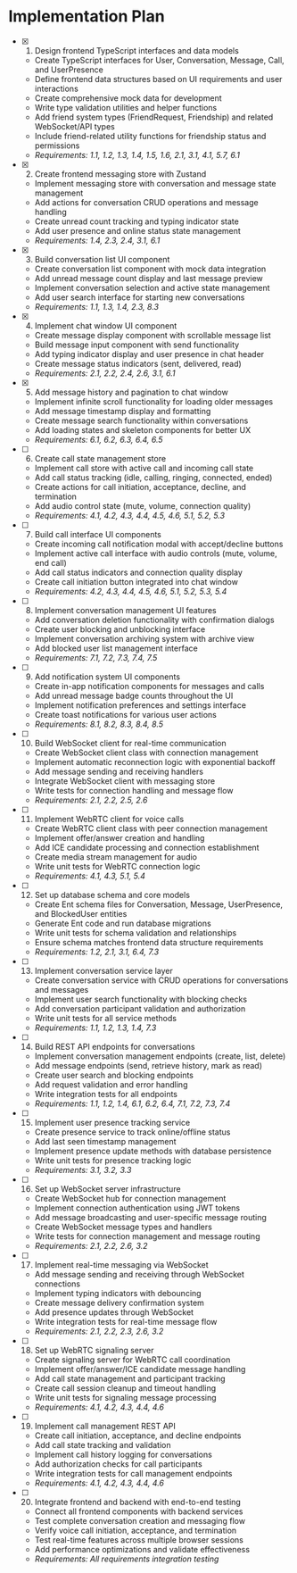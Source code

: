 # Implementation Plan

- [x] 1. Design frontend TypeScript interfaces and data models

  - Create TypeScript interfaces for User, Conversation, Message, Call, and UserPresence
  - Define frontend data structures based on UI requirements and user interactions
  - Create comprehensive mock data for development
  - Write type validation utilities and helper functions
  - Add friend system types (FriendRequest, Friendship) and related WebSocket/API types
  - Include friend-related utility functions for friendship status and permissions
  - _Requirements: 1.1, 1.2, 1.3, 1.4, 1.5, 1.6, 2.1, 3.1, 4.1, 5.7, 6.1_

- [x] 2. Create frontend messaging store with Zustand

  - Implement messaging store with conversation and message state management
  - Add actions for conversation CRUD operations and message handling
  - Create unread count tracking and typing indicator state
  - Add user presence and online status state management
  - _Requirements: 1.4, 2.3, 2.4, 3.1, 6.1_

- [x] 3. Build conversation list UI component

  - Create conversation list component with mock data integration
  - Add unread message count display and last message preview
  - Implement conversation selection and active state management
  - Add user search interface for starting new conversations
  - _Requirements: 1.1, 1.3, 1.4, 2.3, 8.3_

- [x] 4. Implement chat window UI component

  - Create message display component with scrollable message list
  - Build message input component with send functionality
  - Add typing indicator display and user presence in chat header
  - Create message status indicators (sent, delivered, read)
  - _Requirements: 2.1, 2.2, 2.4, 2.6, 3.1, 6.1_

- [x] 5. Add message history and pagination to chat window

  - Implement infinite scroll functionality for loading older messages
  - Add message timestamp display and formatting
  - Create message search functionality within conversations
  - Add loading states and skeleton components for better UX
  - _Requirements: 6.1, 6.2, 6.3, 6.4, 6.5_

- [ ] 6. Create call state management store

  - Implement call store with active call and incoming call state
  - Add call status tracking (idle, calling, ringing, connected, ended)
  - Create actions for call initiation, acceptance, decline, and termination
  - Add audio control state (mute, volume, connection quality)
  - _Requirements: 4.1, 4.2, 4.3, 4.4, 4.5, 4.6, 5.1, 5.2, 5.3_

- [ ] 7. Build call interface UI components

  - Create incoming call notification modal with accept/decline buttons
  - Implement active call interface with audio controls (mute, volume, end call)
  - Add call status indicators and connection quality display
  - Create call initiation button integrated into chat window
  - _Requirements: 4.2, 4.3, 4.4, 4.5, 4.6, 5.1, 5.2, 5.3, 5.4_

- [ ] 8. Implement conversation management UI features

  - Add conversation deletion functionality with confirmation dialogs
  - Create user blocking and unblocking interface
  - Implement conversation archiving system with archive view
  - Add blocked user list management interface
  - _Requirements: 7.1, 7.2, 7.3, 7.4, 7.5_

- [ ] 9. Add notification system UI components

  - Create in-app notification components for messages and calls
  - Add unread message badge counts throughout the UI
  - Implement notification preferences and settings interface
  - Create toast notifications for various user actions
  - _Requirements: 8.1, 8.2, 8.3, 8.4, 8.5_

- [ ] 10. Build WebSocket client for real-time communication

  - Create WebSocket client class with connection management
  - Implement automatic reconnection logic with exponential backoff
  - Add message sending and receiving handlers
  - Integrate WebSocket client with messaging store
  - Write tests for connection handling and message flow
  - _Requirements: 2.1, 2.2, 2.5, 2.6_

- [ ] 11. Implement WebRTC client for voice calls

  - Create WebRTC client class with peer connection management
  - Implement offer/answer creation and handling
  - Add ICE candidate processing and connection establishment
  - Create media stream management for audio
  - Write unit tests for WebRTC connection logic
  - _Requirements: 4.1, 4.3, 5.1, 5.4_

- [ ] 12. Set up database schema and core models

  - Create Ent schema files for Conversation, Message, UserPresence, and BlockedUser entities
  - Generate Ent code and run database migrations
  - Write unit tests for schema validation and relationships
  - Ensure schema matches frontend data structure requirements
  - _Requirements: 1.2, 2.1, 3.1, 6.4, 7.3_

- [ ] 13. Implement conversation service layer

  - Create conversation service with CRUD operations for conversations and messages
  - Implement user search functionality with blocking checks
  - Add conversation participant validation and authorization
  - Write unit tests for all service methods
  - _Requirements: 1.1, 1.2, 1.3, 1.4, 7.3_

- [ ] 14. Build REST API endpoints for conversations

  - Implement conversation management endpoints (create, list, delete)
  - Add message endpoints (send, retrieve history, mark as read)
  - Create user search and blocking endpoints
  - Add request validation and error handling
  - Write integration tests for all endpoints
  - _Requirements: 1.1, 1.2, 1.4, 6.1, 6.2, 6.4, 7.1, 7.2, 7.3, 7.4_

- [ ] 15. Implement user presence tracking service

  - Create presence service to track online/offline status
  - Add last seen timestamp management
  - Implement presence update methods with database persistence
  - Write unit tests for presence tracking logic
  - _Requirements: 3.1, 3.2, 3.3_

- [ ] 16. Set up WebSocket server infrastructure

  - Create WebSocket hub for connection management
  - Implement connection authentication using JWT tokens
  - Add message broadcasting and user-specific message routing
  - Create WebSocket message types and handlers
  - Write tests for connection management and message routing
  - _Requirements: 2.1, 2.2, 2.6, 3.2_

- [ ] 17. Implement real-time messaging via WebSocket

  - Add message sending and receiving through WebSocket connections
  - Implement typing indicators with debouncing
  - Create message delivery confirmation system
  - Add presence updates through WebSocket
  - Write integration tests for real-time message flow
  - _Requirements: 2.1, 2.2, 2.3, 2.6, 3.2_

- [ ] 18. Set up WebRTC signaling server

  - Create signaling server for WebRTC call coordination
  - Implement offer/answer/ICE candidate message handling
  - Add call state management and participant tracking
  - Create call session cleanup and timeout handling
  - Write unit tests for signaling message processing
  - _Requirements: 4.1, 4.2, 4.3, 4.4, 4.6_

- [ ] 19. Implement call management REST API

  - Create call initiation, acceptance, and decline endpoints
  - Add call state tracking and validation
  - Implement call history logging for conversations
  - Add authorization checks for call participants
  - Write integration tests for call management endpoints
  - _Requirements: 4.1, 4.2, 4.3, 4.4, 4.6_

- [ ] 20. Integrate frontend and backend with end-to-end testing
  - Connect all frontend components with backend services
  - Test complete conversation creation and messaging flow
  - Verify voice call initiation, acceptance, and termination
  - Test real-time features across multiple browser sessions
  - Add performance optimizations and validate effectiveness
  - _Requirements: All requirements integration testing_
